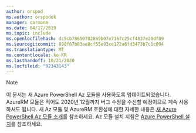 ```yaml
---
author: orspod
ms.author: orspodek
manager: carmonm
ms.date: 04/17/2019
ms.topic: include
ms.openlocfilehash: dc5cb78650782869b07e7167c25cf4837e20df89
ms.sourcegitcommit: 898f67b83ae8cf55e93ce172a6fd3473b7c1c094
ms.translationtype: MT
ms.contentlocale: ko-KR
ms.lasthandoff: 10/21/2020
ms.locfileid: "92343143"
---
```

> [!NOTE]
> 이 문서는 새 Azure PowerShell Az 모듈을 사용하도록 업데이트되었습니다. AzureRM 모듈은 적어도 2020년 12월까지 버그 수정을 수신할 예정이므로 계속 사용하셔도 됩니다.
> 새 Az 모듈 및 AzureRM 호환성에 대한 자세한 내용은 [새 Azure PowerShell Az 모듈 소개](/powershell/azure/new-azureps-module-az?view=azps-3.3.0)를 참조하세요. Az 모듈 설치 지침은 [Azure PowerShell 설치](/powershell/azure/install-az-ps?view=azps-3.3.0)를 참조하세요.